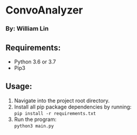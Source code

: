 # ConvoAnalyzer
### By: William Lin

## Requirements:
- Python 3.6 or 3.7
- Pip3

## Usage:
1. Navigate into the project root directory.
2. Install all pip package dependencies by running:\
   ```pip install -r requirements.txt```
3. Run the program:\
   ```python3 main.py```